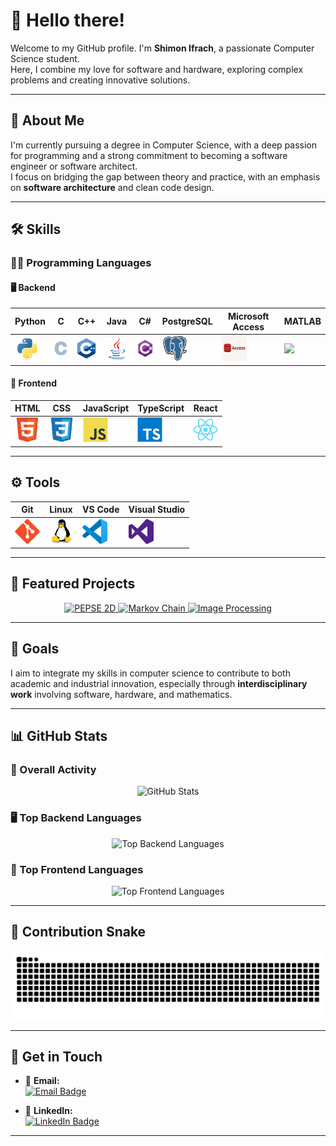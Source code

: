 # 👋 Hello there!

Welcome to my GitHub profile. I'm **Shimon Ifrach**, a passionate Computer Science student.  
Here, I combine my love for software and hardware, exploring complex problems and creating innovative solutions.

---

## 🧠 About Me

I'm currently pursuing a degree in Computer Science, with a deep passion for programming and a strong commitment to becoming a software engineer or software architect.  
I focus on bridging the gap between theory and practice, with an emphasis on **software architecture** and clean code design.

---

## 🛠️ Skills

### 👨‍💻 Programming Languages

#### 🖥️ Backend

| Python | C | C++ | Java | C# | PostgreSQL | Microsoft Access | MATLAB |
|--------|---|-----|------|----|------------|------------------|--------|
| <img src="https://github.com/devicons/devicon/blob/master/icons/python/python-original.svg" width="40"/> | <img src="https://github.com/devicons/devicon/blob/master/icons/c/c-original.svg" width="40"/> | <img src="https://github.com/devicons/devicon/blob/master/icons/cplusplus/cplusplus-original.svg" width="40"/> | <img src="https://github.com/devicons/devicon/blob/master/icons/java/java-original.svg" width="40"/> | <img src="https://github.com/devicons/devicon/blob/master/icons/csharp/csharp-original.svg" width="40"/> | <img src="https://github.com/devicons/devicon/blob/master/icons/postgresql/postgresql-original.svg" width="40"/> | <img src="https://raw.githubusercontent.com/simaon78i/simaon78i/main/assets/Access-logo.png" width="40"/> | <img src="https://upload.wikimedia.org/wikipedia/commons/2/21/Matlab_Logo.png" width="40"/> |

#### 🎨 Frontend

| HTML | CSS | JavaScript | TypeScript | React |
|------|-----|------------|------------|--------|
| <img src="https://github.com/devicons/devicon/blob/master/icons/html5/html5-original.svg" width="40"/> | <img src="https://github.com/devicons/devicon/blob/master/icons/css3/css3-original.svg" width="40"/> | <img src="https://github.com/devicons/devicon/blob/master/icons/javascript/javascript-original.svg" width="40"/> | <img src="https://github.com/devicons/devicon/blob/master/icons/typescript/typescript-original.svg" width="40"/> | <img src="https://github.com/devicons/devicon/blob/master/icons/react/react-original.svg" width="40"/> |

---

## ⚙️ Tools

| Git | Linux | VS Code | Visual Studio |
|-----|-------|---------|--------------|
| <img src="https://github.com/devicons/devicon/blob/master/icons/git/git-original.svg" width="40"/> | <img src="https://github.com/devicons/devicon/blob/master/icons/linux/linux-original.svg" width="40"/> | <img src="https://github.com/devicons/devicon/blob/master/icons/vscode/vscode-original.svg" width="40"/> | <img src="https://github.com/devicons/devicon/blob/master/icons/visualstudio/visualstudio-plain.svg" width="40"/> |

---

## 🚀 Featured Projects

<p align="center">
  <a href="https://github.com/simaon78i/PEPSE-virtual-reality">
    <img src="https://img.shields.io/badge/PEPSE--virtual--reality-2D_Game_Engine-blueviolet?style=for-the-badge&logo=unity&logoColor=white" alt="PEPSE 2D"/>
  </a>
  <a href="https://github.com/simaon78i/Markov-chain">
    <img src="https://img.shields.io/badge/Markov--Chain-NLP_in_C-blue?style=for-the-badge&logo=c&logoColor=white" alt="Markov Chain"/>
  </a>
  <a href="https://github.com/simaon78i/Image-Processing">
    <img src="https://img.shields.io/badge/Image--Processing-Filters_and_Tools-green?style=for-the-badge&logo=python&logoColor=white" alt="Image Processing"/>
  </a>
</p>

---

## 🎯 Goals

I aim to integrate my skills in computer science to contribute to both academic and industrial innovation, especially through **interdisciplinary work** involving software, hardware, and mathematics.

---

## 📊 GitHub Stats

### 🔢 Overall Activity
<p align="center">
  <img src="https://github-readme-stats.vercel.app/api?username=simaon78i&show_icons=true&theme=radical" alt="GitHub Stats"/>
</p>

### 🖥️ Top Backend Languages
<p align="center">
  <img src="https://github-readme-stats.vercel.app/api/top-langs/?username=simaon78i&layout=pie&theme=radical&langs_count=15&hide=html,css,javascript,typescript,react" alt="Top Backend Languages"/>
</p>

### 🎨 Top Frontend Languages
<p align="center">
  <img src="https://github-readme-stats.vercel.app/api/top-langs/?username=simaon78i&layout=pie&theme=radical&langs_count=15&hide=c%2B%2B,c%23,asp.net,python,c,java,matlab,makefile" alt="Top Frontend Languages"/>
</p>

---

## 🐍 Contribution Snake
<p align="center">
  <img src="https://raw.githubusercontent.com/simaon78i/simaon78i/output/github-contribution-grid-snake.svg" alt="Snake animation"/>
</p>

---

## 🤝 Get in Touch

- 📧 **Email:**  
  <a href="mailto:simaon78ifrac@gmail.com">
    <img src="https://img.shields.io/badge/Gmail-D14836?style=for-the-badge&logo=gmail&logoColor=white" alt="Email Badge"/>
  </a>

- 💼 **LinkedIn:**  
  <a href="https://www.linkedin.com/in/shimon-ifrach-a022b5215/" target="_blank">
    <img src="https://img.shields.io/badge/LinkedIn-0A66C2?style=for-the-badge&logo=linkedin&logoColor=white" alt="LinkedIn Badge"/>
  </a>

---
